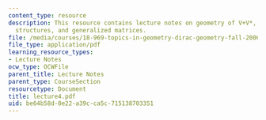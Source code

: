 ```yaml
---
content_type: resource
description: This resource contains lecture notes on geometry of V+V*, linear Dirac
  structures, and generalized matrices.
file: /media/courses/18-969-topics-in-geometry-dirac-geometry-fall-2006/be64b58d0e22a39cca5c715138703351_lecture4.pdf
file_type: application/pdf
learning_resource_types:
- Lecture Notes
ocw_type: OCWFile
parent_title: Lecture Notes
parent_type: CourseSection
resourcetype: Document
title: lecture4.pdf
uid: be64b58d-0e22-a39c-ca5c-715138703351
---
```

